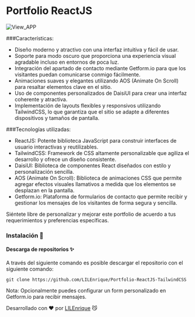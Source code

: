 # Portfolio ReactJS

![View_APP](https://i.imgur.com/3ztwi7d.png)

###Características:
- Diseño moderno y atractivo con una interfaz intuitiva y fácil de usar.
- Soporte para modo oscuro que proporciona una experiencia visual agradable incluso en entornos de poca luz.
- Integración del apartado de contacto mediante Getform.io para que los visitantes puedan comunicarse conmigo fácilmente.
- Animaciones suaves y elegantes utilizando AOS (Animate On Scroll) para resaltar elementos clave en el sitio.
- Uso de componentes personalizados de DaisiUI para crear una interfaz coherente y atractiva.
- Implementación de layouts flexibles y responsivos utilizando TailwindCSS, lo que garantiza que el sitio se adapte a diferentes dispositivos y tamaños de pantalla.

###Tecnologías utilizadas:
- ReactJS: Potente biblioteca JavaScript para construir interfaces de usuario interactivas y reutilizables.
- TailwindCSS: Framework de CSS altamente personalizable que agiliza el desarrollo y ofrece un diseño consistente.
- DaisiUI: Biblioteca de componentes React diseñados con estilo y personalización sencilla.
- AOS (Animate On Scroll): Biblioteca de animaciones CSS que permite agregar efectos visuales llamativos a medida que los elementos se desplazan en la pantalla.
- Getform.io: Plataforma de formularios de contacto que permite recibir y gestionar los mensajes de los visitantes de forma segura y sencilla.
  

Siéntete libre de personalizar y mejorar este portfolio de acuerdo a tus requerimientos y preferencias específicas. 

### Instalación 🔧

#### Descarga de repositorios ✨

A través del siguiente comando es posible descargar el repositorio con el siguiente comando:

```
git clone https://github.com/LILEnrique/Portfolio-ReactJS-TailwindCSS
```

Nota: Opcionalmente puedes configurar un form personalizado en Getform.io para recibir mensajes.

Desarrollado con ❤️ por [LILEnrique](https://github.com/LILEnrique) 😼
